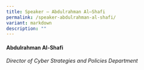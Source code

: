 ```yaml
---
title: Speaker – Abdulrahman Al–Shafi
permalink: /speaker-abdulrahman-al-shafi/
variant: markdown
description: ""
---
```

#### **Abdulrahman Al-Shafi**

*Director of Cyber Strategies and Policies Department*
